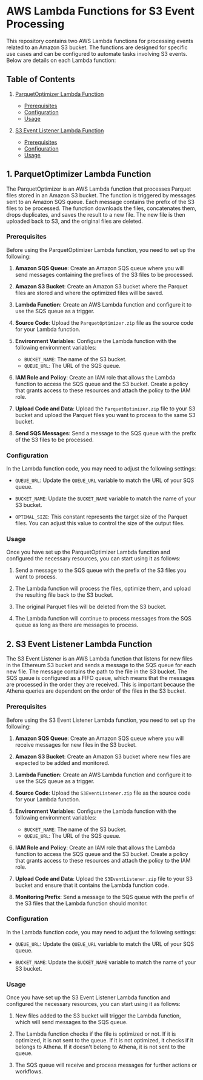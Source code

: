 # AWS Lambda Functions for S3 Event Processing

This repository contains two AWS Lambda functions for processing events related to an Amazon S3 bucket. The functions are designed for specific use cases and can be configured to automate tasks involving S3 events. Below are details on each Lambda function:

## Table of Contents

1. [ParquetOptimizer Lambda Function](#1-parquetoptimizer-lambda-function)
   - [Prerequisites](#prerequisites)
   - [Configuration](#configuration)
   - [Usage](#usage)

2. [S3 Event Listener Lambda Function](#2-s3-event-listener-lambda-function)
   - [Prerequisites](#prerequisites-1)
   - [Configuration](#configuration-1)
   - [Usage](#usage-1)

## 1. ParquetOptimizer Lambda Function

The ParquetOptimizer is an AWS Lambda function that processes Parquet files stored in an Amazon S3 bucket. The function is triggered by messages sent to an Amazon SQS queue. Each message contains the prefix of the S3 files to be processed. The function downloads the files, concatenates them, drops duplicates, and saves the result to a new file. The new file is then uploaded back to S3, and the original files are deleted.

### Prerequisites

Before using the ParquetOptimizer Lambda function, you need to set up the following:

1. **Amazon SQS Queue**: Create an Amazon SQS queue where you will send messages containing the prefixes of the S3 files to be processed.

2. **Amazon S3 Bucket**: Create an Amazon S3 bucket where the Parquet files are stored and where the optimized files will be saved.

3. **Lambda Function**: Create an AWS Lambda function and configure it to use the SQS queue as a trigger.

4. **Source Code**: Upload the `ParquetOptimizer.zip` file as the source code for your Lambda function.

5. **Environment Variables**: Configure the Lambda function with the following environment variables:
   - `BUCKET_NAME`: The name of the S3 bucket.
   - `QUEUE_URL`: The URL of the SQS queue.

6. **IAM Role and Policy**: Create an IAM role that allows the Lambda function to access the SQS queue and the S3 bucket. Create a policy that grants access to these resources and attach the policy to the IAM role.

7. **Upload Code and Data**: Upload the `ParquetOptimizer.zip` file to your S3 bucket and upload the Parquet files you want to process to the same S3 bucket.

8. **Send SQS Messages**: Send a message to the SQS queue with the prefix of the S3 files to be processed.

### Configuration

In the Lambda function code, you may need to adjust the following settings:

- `QUEUE_URL`: Update the `QUEUE_URL` variable to match the URL of your SQS queue.

- `BUCKET_NAME`: Update the `BUCKET_NAME` variable to match the name of your S3 bucket.

- `OPTIMAL_SIZE`: This constant represents the target size of the Parquet files. You can adjust this value to control the size of the output files.

### Usage

Once you have set up the ParquetOptimizer Lambda function and configured the necessary resources, you can start using it as follows:

1. Send a message to the SQS queue with the prefix of the S3 files you want to process.

2. The Lambda function will process the files, optimize them, and upload the resulting file back to the S3 bucket.

3. The original Parquet files will be deleted from the S3 bucket.

4. The Lambda function will continue to process messages from the SQS queue as long as there are messages to process.

## 2. S3 Event Listener Lambda Function

The S3 Event Listener is an AWS Lambda function that listens for new files in the Ethereum S3 bucket and sends a message to the SQS queue for each new file. The message contains the path to the file in the S3 bucket. The SQS queue is configured as a FIFO queue, which means that the messages are processed in the order they are received. This is important because the Athena queries are dependent on the order of the files in the S3 bucket.

### Prerequisites

Before using the S3 Event Listener Lambda function, you need to set up the following:

1. **Amazon SQS Queue**: Create an Amazon SQS queue where you will receive messages for new files in the S3 bucket.

2. **Amazon S3 Bucket**: Create an Amazon S3 bucket where new files are expected to be added and monitored.

3. **Lambda Function**: Create an AWS Lambda function and configure it to use the SQS queue as a trigger.

4. **Source Code**: Upload the `S3EventListener.zip` file as the source code for your Lambda function.

5. **Environment Variables**: Configure the Lambda function with the following environment variables:
   - `BUCKET_NAME`: The name of the S3 bucket.
   - `QUEUE_URL`: The URL of the SQS queue.

6. **IAM Role and Policy**: Create an IAM role that allows the Lambda function to access the SQS queue and the S3 bucket. Create a policy that grants access to these resources and attach the policy to the IAM role.

7. **Upload Code and Data**: Upload the `S3EventListener.zip` file to your S3 bucket and ensure that it contains the Lambda function code.

8. **Monitoring Prefix**: Send a message to the SQS queue with the prefix of the S3 files that the Lambda function should monitor.

### Configuration

In the Lambda function code, you may need to adjust the following settings:

- `QUEUE_URL`: Update the `QUEUE_URL` variable to match the URL of your SQS queue.

- `BUCKET_NAME`: Update the `BUCKET_NAME` variable to match the name of your S3 bucket.

### Usage

Once you have set up the S3 Event Listener Lambda function and configured the necessary resources, you can start using it as follows:

1. New files added to the S3 bucket will trigger the Lambda function, which will send messages to the SQS queue.

2. The Lambda function checks if the file is optimized or not. If it is optimized, it is not sent to the queue. If it is not optimized, it checks if it belongs to Athena. If it doesn't belong to Athena, it is not sent to the queue.

3. The SQS queue will receive and process messages for further actions or workflows.


